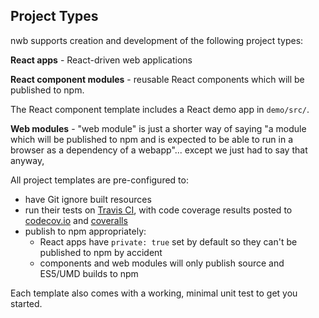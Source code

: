 ## Project Types

nwb supports creation and development of the following project types:

**React apps** - React-driven web applications

**React component modules** - reusable React components which will be published to npm.

The React component template includes a React demo app in `demo/src/`.

**Web modules** - "web module" is just a shorter way of saying "a module which will be published to npm and is expected to be able to run in a browser as a dependency of a webapp"... except we just had to say that anyway,

All project templates are pre-configured to:

* have Git ignore built resources
* run their tests on [Travis CI](https://travis-ci.org/), with code coverage results posted to [codecov.io](https://codecov.io/) and [coveralls](https://coveralls.io)
* publish to npm appropriately:
  * React apps have `private: true` set by default so they can't be published to npm by accident
  * components and web modules will only publish source and ES5/UMD builds to npm

Each template also comes with a working, minimal unit test to get you started.
